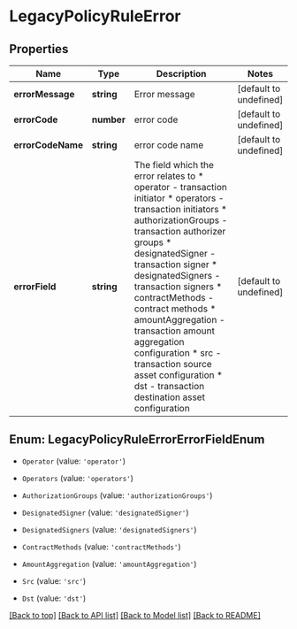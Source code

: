 # LegacyPolicyRuleError

## Properties

|Name | Type | Description | Notes|
|------------ | ------------- | ------------- | -------------|
|**errorMessage** | **string** | Error message | [default to undefined]|
|**errorCode** | **number** | error code | [default to undefined]|
|**errorCodeName** | **string** | error code name | [default to undefined]|
|**errorField** | **string** | The field which the error relates to * operator - transaction initiator * operators - transaction initiators * authorizationGroups - transaction authorizer groups * designatedSigner - transaction signer * designatedSigners - transaction signers * contractMethods - contract methods * amountAggregation - transaction amount aggregation configuration * src - transaction source asset configuration * dst - transaction destination asset configuration  | [default to undefined]|


## Enum: LegacyPolicyRuleErrorErrorFieldEnum


* `Operator` (value: `'operator'`)

* `Operators` (value: `'operators'`)

* `AuthorizationGroups` (value: `'authorizationGroups'`)

* `DesignatedSigner` (value: `'designatedSigner'`)

* `DesignatedSigners` (value: `'designatedSigners'`)

* `ContractMethods` (value: `'contractMethods'`)

* `AmountAggregation` (value: `'amountAggregation'`)

* `Src` (value: `'src'`)

* `Dst` (value: `'dst'`)





[[Back to top]](#) [[Back to API list]](../../README.md#documentation-for-api-endpoints) [[Back to Model list]](../../README.md#documentation-for-models) [[Back to README]](../../README.md)
